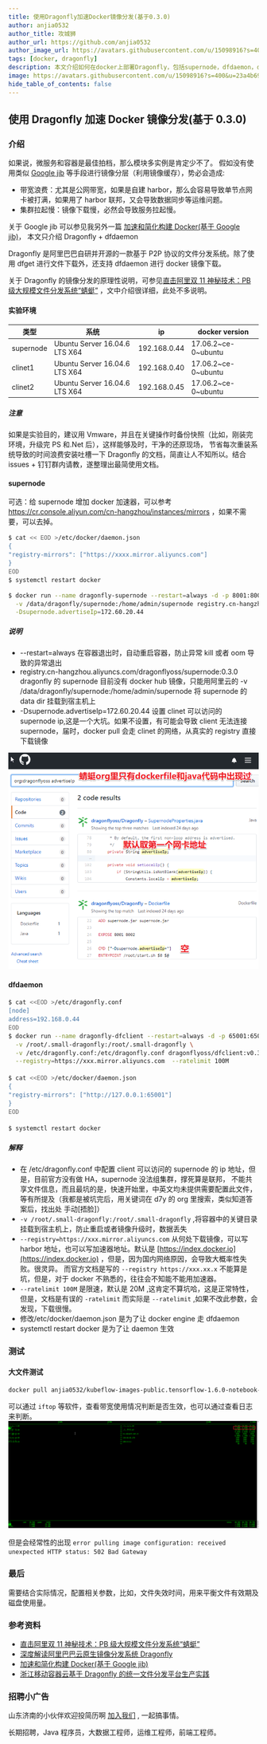 ```yaml
---
title: 使用Dragonfly加速Docker镜像分发(基于0.3.0)
author: anjia0532
author_title: 攻城狮
author_url: https://github.com/anjia0532
author_image_url: https://avatars.githubusercontent.com/u/15098916?s=400&u=23a4b699baa0ed924cf1db40b9edb614d0263621&v=4
tags: [docker, dragonfly]
description: 本文介绍如何在docker上部署Dragonfly，包括supernode，dfdaemon，dfget。
image: https://avatars.githubusercontent.com/u/15098916?s=400&u=23a4b699baa0ed924cf1db40b9edb614d0263621&v=4
hide_table_of_contents: false
---
```


## 使用 Dragonfly 加速 Docker 镜像分发(基于 0.3.0)

### 介绍

如果说，微服务和容器是最佳拍档，那么模块多实例是肯定少不了。
假如没有使用类似 [Google jib](https://github.com/GoogleContainerTools/jib) 等手段进行镜像分层（利用镜像缓存），势必会造成:

- 带宽浪费：尤其是公网带宽，如果是自建 harbor，那么会容易导致单节点网卡被打满，如果用了 harbor 联邦，又会导致数据同步等运维问题。
- 集群拉起慢：镜像下载慢，必然会导致服务拉起慢。

关于 Google jib 可以参见我另外一篇 [加速和简化构建 Docker(基于 Google jib)](https://juejin.im/post/5c60c021f265da2dd37bf85b)，
本文只介绍 Dragonfly + dfdaemon

Dragonfly 是阿里巴巴自研并开源的一款基于 P2P 协议的文件分发系统。除了使用 dfget 进行文件下载外，还支持 dfdaemon 进行 docker 镜像下载。

关于 Dragonfly 的镜像分发的原理性说明，可参见[直击阿里双 11 神秘技术：PB 级大规模文件分发系统“蜻蜓”](https://yq.aliyun.com/articles/244897)
，文中介绍很详细，此处不多说明。

#### 实验环境

| 类型      | 系统                          | ip           | docker version      |
| --------- | ----------------------------- | ------------ | ------------------- |
| supernode | Ubuntu Server 16.04.6 LTS X64 | 192.168.0.44 | 17.06.2~ce-0~ubuntu |
| clinet1   | Ubuntu Server 16.04.6 LTS X64 | 192.168.0.40 | 17.06.2~ce-0~ubuntu |
| clinet2   | Ubuntu Server 16.04.6 LTS X64 | 192.168.0.45 | 17.06.2~ce-0~ubuntu |

##### 注意

如果是实验目的，建议用 Vmware，并且在关键操作时备份快照（比如，刚装完环境，升级完 PS 和.Net 后），这样能够及时，干净的还原现场，
节省每次重装系统导致的时间浪费安装吐槽一下 Dragonfly 的文档，简直让人不知所以。结合 issues + 钉钉群内请教，遂整理出最简使用文档。

#### supernode

可选：给 supernode 增加 docker 加速器，可以参考 <https://cr.console.aliyun.com/cn-hangzhou/instances/mirrors> ，如果不需要，可以去掉。

```bash
$ cat << EOD >/etc/docker/daemon.json
{
"registry-mirrors": ["https://xxxx.mirror.aliyuncs.com"]
}
EOD
$ systemctl restart docker
```

```bash
$ docker run --name dragonfly-supernode --restart=always -d -p 8001:8001 -p 8002:8002 \
  -v /data/dragonfly/supernode:/home/admin/supernode registry.cn-hangzhou.aliyuncs.com/dragonflyoss/supernode:0.3.0 \
  -Dsupernode.advertiseIp=172.60.20.44
```

##### 说明

- --restart=always 在容器退出时，自动重启容器，防止异常 kill 或者 oom 导致的异常退出
- registry.cn-hangzhou.aliyuncs.com/dragonflyoss/supernode:0.3.0 dragonfly 的 supernode 目前没有 docker hub 镜像，只能用阿里云的
  -v /data/dragonfly/supernode:/home/admin/supernode 将 supernode 的 data dir 挂载到宿主机上
- -Dsupernode.advertiseIp=172.60.20.44 设置 clinet 可以访问的 supernode ip,这是一个大坑。如果不设置，有可能会导致 client 无法连接
  supernode，届时，docker pull 会走 clinet 的网络，从真实的 registry 直接下载镜像

![image.png](advertiseIp.png)

#### dfdaemon

```bash
$ cat <<EOD >/etc/dragonfly.conf
[node]
address=192.168.0.44
EOD
$ docker run --name dragonfly-dfclient --restart=always -d -p 65001:65001 \
  -v /root/.small-dragonfly:/root/.small-dragonfly \
  -v /etc/dragonfly.conf:/etc/dragonfly.conf dragonflyoss/dfclient:v0.3.0 \
  --registry=https://xxx.mirror.aliyuncs.com  --ratelimit 100M

$ cat <<EOD >/etc/docker/daemon.json
{
"registry-mirrors": ["http://127.0.0.1:65001"]
}
EOD

$ systemctl restart docker
```

##### 解释

- 在 /etc/dragonfly.conf 中配置 client 可以访问的 supernode 的 ip 地址，但是，目前官方没有做 HA，supernode 没法组集群，撑死算是联邦，
  不能共享文件信息，而且最坑的是，快速开始里，中英文均未提供需要配置此文件，
  等有所提及（我都是被坑完后，用关键词在 d7y 的 org 里搜索，类似知道答案后，找出处 手动[捂脸]）
- `-v /root/.small-dragonfly:/root/.small-dragonfly` ,将容器中的关键目录挂载到宿主机上，防止重启或者镜像升级时，数据丢失
- `--registry=https://xxx.mirror.aliyuncs.com` 从何处下载镜像，可以写 harbor 地址，也可以写加速器地址。默认是
  [https://index.docker.io](https://index.docker.io) ，但是，因为国内网络原因，会导致大概率性失败。很灵异。
  而官方文档是写的 `--registry https://xxx.xx.x` 不能算是坑，但是，对于 docker 不熟悉的，往往会不知能不能用加速器。
- `--ratelimit 100M` 是限速，默认是 20M ,这肯定不算坑哈，这是正常特性，但是，文档是有误的 `-ratelimit`
  而实际是 `--ratelimit` ,如果不改此参数，会发现，下载很慢。
- 修改/etc/docker/daemon.json 是为了让 docker engine 走 dfdaemon
- systemctl restart docker 是为了让 daemon 生效

### 测试

#### 大文件测试

```bash
docker pull anjia0532/kubeflow-images-public.tensorflow-1.6.0-notebook-gpu:v20180604-b3733835
```

可以通过 `iftop` 等软件，查看带宽使用情况判断是否生效，也可以通过查看日志来判断。
![image.png](iftop.png)

但是会经常性的出现 `error pulling image configuration: received unexpected HTTP status: 502 Bad Gateway`

### 最后

需要结合实际情况，配置相关参数，比如，文件失效时间，用来平衡文件有效期及磁盘使用量。

### 参考资料

- [直击阿里双 11 神秘技术：PB 级大规模文件分发系统“蜻蜓”](https://yq.aliyun.com/articles/244897)
- [深度解读阿里巴巴云原生镜像分发系统 Dragonfly](https://mp.weixin.qq.com/s?__biz=MzUzNzYxNjAzMg==&mid=2247484045&idx=1&sn=2e4586171930b8d3080eadd55be09723)
- [加速和简化构建 Docker(基于 Google jib)](https://juejin.im/post/5c60c021f265da2dd37bf85b)
- [浙江移动容器云基于 Dragonfly 的统一文件分发平台生产实践](https://d7y.io/zh-cn/blog/china-mobile-practice.html)

### 招聘小广告

山东济南的小伙伴欢迎投简历啊 [加入我们](https://www.zhipin.com/gongsi/e78fa84f96fef4e733J60tq8EA~~.html) , 一起搞事情。

长期招聘，Java 程序员，大数据工程师，运维工程师，前端工程师。
